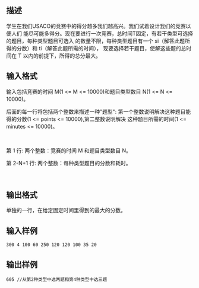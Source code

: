 ## 描述

学生在我们USACO的竞赛中的得分越多我们越高兴。我们试着设计我们的竞赛以便人们 能尽可能多得分。现在要进行一次竞赛，总时间T固定，有若干类型可选择的题目，每种类型题目可选入 的数量不限，每种类型题目有一个 si（解答此题所得的分数）和 ti（解答此题所需的时间）， 现要选择若干题目，使解这些题的总时间在 T 以内的前提下，所得的总分最大。

## 输入格式

<p> 输入包括竞赛的时间 M(1 <= M <= 10000)和题目类型数目 N(1 <= N <= 10000)。 </p> <p> 后面的每一行将包括两个整数来描述一种"题型": 第一个整数说明解决这种题目能得的分数(1 <= points <= 10000),第二整数说明解决 这种题目所需的时间(1 <= minutes <= 10000)。  </p> <p> <br /> </p> <p> 第 1 行: 两个整数：竞赛的时间 M 和题目类型数目 N。 </p> <p> 第 2-N+1 行: 两个整数：每种类型题目的分数和耗时。 </p> <p> <br /> </p>

## 输出格式

<p> 单独的一行，在给定固定时间里得到的最大的分数。  </p>

## 输入样例

```plaintext
300 4 100 60 250 120 120 100 35 20
```

## 输出样例

```plaintext
605 //从第2种类型中选两题和第4种类型中选三题
```



 



 

